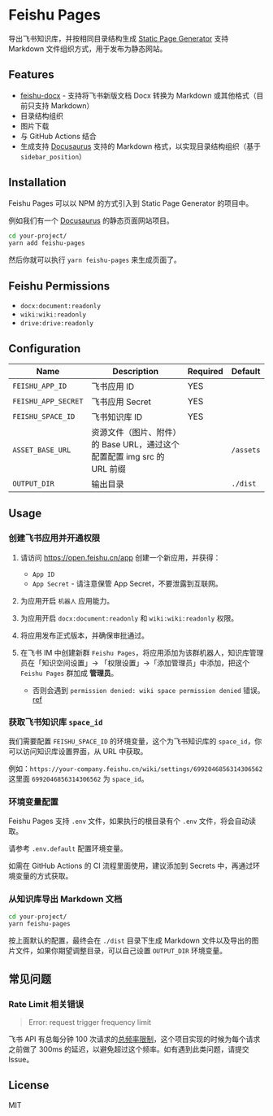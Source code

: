 # Feishu Pages

导出飞书知识库，并按相同目录结构生成 [Static Page Generator](https://www.google.com/search?q=Static+Page+Generator) 支持 Markdown 文件组织方式，用于发布为静态网站。

## Features

- [feishu-docx](https://github.com/longbridgeapp/feishu-pages/tree/main/feishu-docx) - 支持将飞书新版文档 Docx 转换为 Markdown 或其他格式（目前只支持 Markdown）
- 目录结构组织
- 图片下载
- 与 GitHub Actions 结合
- 生成支持 [Docusaurus](https://docusaurus.io) 支持的 Markdown 格式，以实现目录结构组织（基于 `sidebar_position`）

## Installation

Feishu Pages 可以以 NPM 的方式引入到 Static Page Generator 的项目中。

例如我们有一个 [Docusaurus](https://docusaurus.io) 的静态页面网站项目。

```bash
cd your-project/
yarn add feishu-pages
```

然后你就可以执行 `yarn feishu-pages` 来生成页面了。

## Feishu Permissions

- `docx:document:readonly`
- `wiki:wiki:readonly`
- `drive:drive:readonly`

## Configuration

| Name                | Description                                                             | Required | Default   |
| ------------------- | ----------------------------------------------------------------------- | -------- | --------- |
| `FEISHU_APP_ID`     | 飞书应用 ID                                                             | YES      |           |
| `FEISHU_APP_SECRET` | 飞书应用 Secret                                                         | YES      |           |
| `FEISHU_SPACE_ID`   | 飞书知识库 ID                                                           | YES      |           |
| `ASSET_BASE_URL`    | 资源文件（图片、附件）的 Base URL，通过这个配置配置 img src 的 URL 前缀 |          | `/assets` |
| `OUTPUT_DIR`        | 输出目录                                                                |          | `./dist`  |

## Usage

### 创建飞书应用并开通权限

1. 请访问 https://open.feishu.cn/app 创建一个新应用，并获得：

   - `App ID`
   - `App Secret` - 请注意保管 App Secret，不要泄露到互联网。

2. 为应用开启 `机器人` 应用能力。
3. 为应用开启 `docx:document:readonly` 和 `wiki:wiki:readonly` 权限。
4. 将应用发布正式版本，并确保审批通过。
5. 在飞书 IM 中创建新群 `Feishu Pages`，将应用添加为该群机器人，知识库管理员在「知识空间设置」-> 「权限设置」->「添加管理员」中添加，把这个 `Feishu Pages` 群加成 **管理员**。

   - 否则会遇到 `permission denied: wiki space permission denied` 错误。 [ref](https://open.feishu.cn/document/server-docs/docs/wiki-v2/wiki-qa)

### 获取飞书知识库 `space_id`

我们需要配置 `FEISHU_SPACE_ID` 的环境变量，这个为飞书知识库的 `space_id`，你可以访问知识库设置界面，从 URL 中获取。

例如：`https://your-company.feishu.cn/wiki/settings/6992046856314306562` 这里面 `6992046856314306562` 为 `space_id`。

### 环境变量配置

Feishu Pages 支持 `.env` 文件，如果执行的根目录有个 `.env` 文件，将会自动读取。

请参考 `.env.default` 配置环境变量。

如需在 GitHub Actions 的 CI 流程里面使用，建议添加到 Secrets 中，再通过环境变量的方式获取。

### 从知识库导出 Markdown 文档

```bash
cd your-project/
yarn feishu-pages
```

按上面默认的配置，最终会在 `./dist` 目录下生成 Markdown 文件以及导出的图片文件，如果你期望调整目录，可以自己设置 `OUTPUT_DIR` 环境变量。

## 常见问题

### Rate Limit 相关错误

> Error: request trigger frequency limit

飞书 API 有总每分钟 100 次请求的[总频率限制](https://open.feishu.cn/document/ukTMukTMukTM/uUzN04SN3QjL1cDN)，这个项目实现的时候为每个请求之前做了 300ms 的延迟，以避免超过这个频率。如有遇到此类问题，请提交 Issue。

## License

MIT
